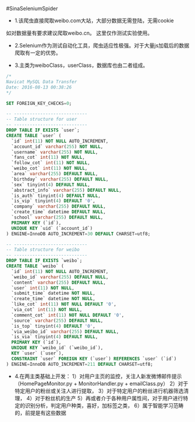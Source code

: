 #SinaSeleniumSpider
- 1.该爬虫直接爬取weibo.com大站，大部分数据无需登陆，无需cookie

如对数据量有要求建议爬取weibo.cn。
这里仅作测试实验使用。

- 2.Selenium作为测试自动化工具，爬虫适应性极强。对于大量js加载后的数据爬取有一定的优势。

- 3.主类为weiboClass，userClass，数据库也由二者组成。
```sql
/*
Navicat MySQL Data Transfer
Date: 2016-08-13 00:38:26
*/

SET FOREIGN_KEY_CHECKS=0;

-- ----------------------------
-- Table structure for user
-- ----------------------------
DROP TABLE IF EXISTS `user`;
CREATE TABLE `user` (
  `id` int(11) NOT NULL AUTO_INCREMENT,
  `account_id` varchar(255) NOT NULL,
  `username` varchar(255) NOT NULL,
  `fans_cot` int(11) NOT NULL,
  `follow_cot` int(11) NOT NULL,
  `weibo_cot` int(11) NOT NULL,
  `area` varchar(255) DEFAULT NULL,
  `birthday` varchar(255) DEFAULT NULL,
  `sex` tinyint(4) DEFAULT NULL,
  `abstract_info` varchar(255) DEFAULT NULL,
  `is_auth` tinyint(4) DEFAULT NULL,
  `is_vip` tinyint(4) DEFAULT '0',
  `company` varchar(255) DEFAULT NULL,
  `create_time` datetime DEFAULT NULL,
  `school` varchar(255) DEFAULT NULL,
  PRIMARY KEY (`id`),
  UNIQUE KEY `uid` (`account_id`)
) ENGINE=InnoDB AUTO_INCREMENT=30 DEFAULT CHARSET=utf8;

-- ----------------------------
-- Table structure for weibo
-- ----------------------------
DROP TABLE IF EXISTS `weibo`;
CREATE TABLE `weibo` (
  `id` int(11) NOT NULL AUTO_INCREMENT,
  `weibo_id` varchar(255) DEFAULT NULL,
  `content` varchar(255) DEFAULT NULL,
  `user` int(11) NOT NULL,
  `submit_time` datetime NOT NULL,
  `create_time` datetime NOT NULL,
  `like_cot` int(11) NOT NULL DEFAULT '0',
  `via_cot` int(11) NOT NULL,
  `comment_cot` int(11) NOT NULL DEFAULT '0',
  `source` varchar(255) DEFAULT NULL,
  `is_top` tinyint(4) DEFAULT '0',
  `via_weibo_id` varchar(255) DEFAULT NULL,
  `is_via` tinyint(4) DEFAULT NULL,
  PRIMARY KEY (`id`),
  UNIQUE KEY `weibo_id` (`weibo_id`),
  KEY `user` (`user`),
  CONSTRAINT `user` FOREIGN KEY (`user`) REFERENCES `user` (`id`)
) ENGINE=InnoDB AUTO_INCREMENT=211 DEFAULT CHARSET=utf8;

```
- 4.在两主类基础上开发：
  1）对用户主页的监控，关注人新发微博邮件提示
（HomePageMonitor.py + MonitorHandler.py + emailClass.py）
  2）对于特定用户的粉丝或关注人进行提取，
  3）对于特定用户的粉丝进行机器筛选清理，
  4）对于粉丝机的生产
  5）再或者介于各种用户属性间，对于用户进行特定的识别分析，判定用户种类，喜好，加标签之类，
  6）属于智能学习范畴的，前提是有这些数据
